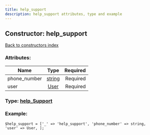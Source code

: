 ```yaml
---
title: help_support
description: help_support attributes, type and example
---
```

## Constructor: help\_support  
[Back to constructors index](index.md)



### Attributes:

| Name     |    Type       | Required |
|----------|:-------------:|---------:|
|phone\_number|[string](../types/string.md) | Required|
|user|[User](../types/User.md) | Required|



### Type: [help\_Support](../types/help_Support.md)


### Example:

```
$help_support = ['_' => 'help_support', 'phone_number' => string, 'user' => User, ];
```  

